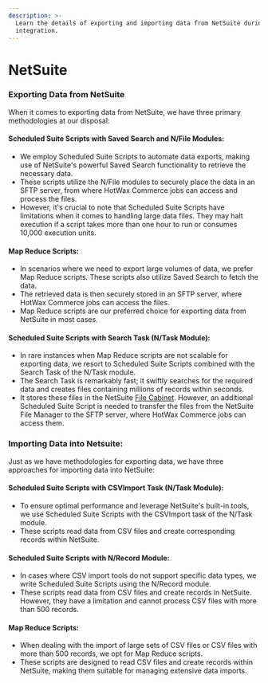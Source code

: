 ```yaml
---
description: >-
  Learn the details of exporting and importing data from NetSuite during
  integration.
---
```


# NetSuite

### Exporting Data from NetSuite

When it comes to exporting data from NetSuite, we have three primary methodologies at our disposal:

#### Scheduled Suite Scripts with Saved Search and N/File Modules:

* We employ Scheduled Suite Scripts to automate data exports, making use of NetSuite's powerful Saved Search functionality to retrieve the necessary data.
* These scripts utilize the N/File modules to securely place the data in an SFTP server, from where HotWax Commerce jobs can access and process the files.
* However, it's crucial to note that Scheduled Suite Scripts have limitations when it comes to handling large data files. They may halt execution if a script takes more than one hour to run or consumes 10,000 execution units.

#### Map Reduce Scripts:

* In scenarios where we need to export large volumes of data, we prefer Map Reduce scripts. These scripts also utilize Saved Search to fetch the data.
* The retrieved data is then securely stored in an SFTP server, where HotWax Commerce jobs can access the files.
* Map Reduce scripts are our preferred choice for exporting data from NetSuite in most cases.

#### Scheduled Suite Scripts with Search Task (N/Task Module):

* In rare instances when Map Reduce scripts are not scalable for exporting data, we resort to Scheduled Suite Scripts combined with the Search Task of the N/Task module.
* The Search Task is remarkably fast; it swiftly searches for the required data and creates files containing millions of records within seconds.
* It stores these files in the NetSuite [File Cabinet](https://docs.oracle.com/en/cloud/saas/netsuite/ns-online-help/chapter\_N541319.html#File-Cabinet-Overview). However, an additional Scheduled Suite Script is needed to transfer the files from the NetSuite File Manager to the SFTP server, where HotWax Commerce jobs can access them.

### Importing Data into Netsuite:

Just as we have methodologies for exporting data, we have three approaches for importing data into NetSuite:

#### Scheduled Suite Scripts with CSVImport Task (N/Task Module):

* To ensure optimal performance and leverage NetSuite's built-in tools, we use Scheduled Suite Scripts with the CSVImport task of the N/Task module.
* These scripts read data from CSV files and create corresponding records within NetSuite.

#### Scheduled Suite Scripts with N/Record Module:

* In cases where CSV import tools do not support specific data types, we write Scheduled Suite Scripts using the N/Record module.
* These scripts read data from CSV files and create records in NetSuite. However, they have a limitation and cannot process CSV files with more than 500 records.

#### Map Reduce Scripts:

* When dealing with the import of large sets of CSV files or CSV files with more than 500 records, we opt for Map Reduce scripts.
* These scripts are designed to read CSV files and create records within NetSuite, making them suitable for managing extensive data imports.

